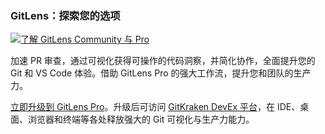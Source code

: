 ### GitLens：探索您的选项

<a href="command:gitlens.walkthrough.openCommunityVsPro" title="了解 GitLens Community 与 Pro">
  <img src="thumbnails/welcome.png" alt="了解 GitLens Community 与 Pro" />
</a>

加速 PR 审查，通过可视化获得可操作的代码洞察，并简化协作，全面提升您的 Git 和 VS Code 体验。借助 GitLens Pro 的强大工作流，提升您和团队的生产力。

[立即升级到 GitLens Pro](command:gitlens.walkthrough.plus.upgrade)。升级后可访问 [GitKraken DevEx 平台](command:gitlens.walkthrough.openDevExPlatform)，在 IDE、桌面、浏览器和终端等各处释放强大的 Git 可视化与生产力能力。
